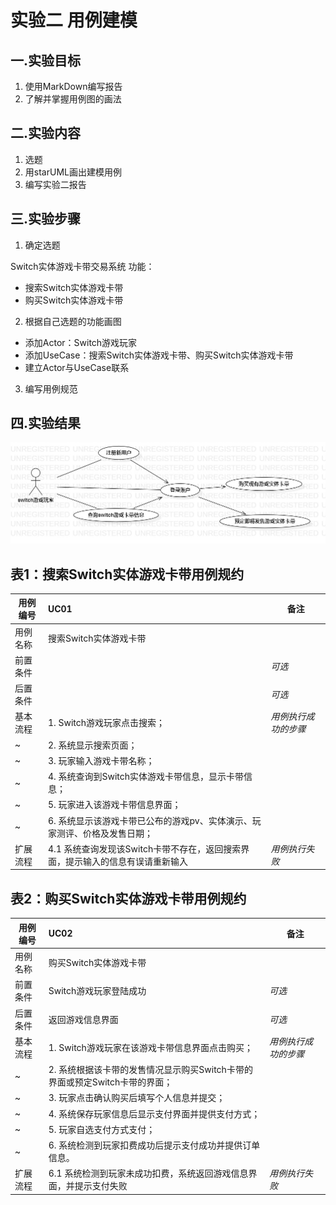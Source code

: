 # 实验二 用例建模

## 一.实验目标

 1. 使用MarkDown编写报告
 2. 了解并掌握用例图的画法

## 二.实验内容

 1. 选题
 2. 用starUML画出建模用例
 3. 编写实验二报告

## 三.实验步骤
 
1. 确定选题 
 
  Switch实体游戏卡带交易系统  功能：
  - 搜索Switch实体游戏卡带
  - 购买Switch实体游戏卡带
 
2. 根据自己选题的功能画图
  - 添加Actor：Switch游戏玩家
  - 添加UseCase：搜索Switch实体游戏卡带、购买Switch实体游戏卡带
  - 建立Actor与UseCase联系
3. 编写用例规范
 

## 四.实验结果

![建模用例图](./shiyan2.jpg)

## 表1：搜索Switch实体游戏卡带用例规约  

用例编号  | UC01 | 备注  
-|:-|-  
用例名称  | 搜索Switch实体游戏卡带  |   
前置条件  |      | *可选*   
后置条件  |      | *可选*   
基本流程  | 1. Switch游戏玩家点击搜索；  |*用例执行成功的步骤*  
~| 2. 系统显示搜索页面；  |  
~| 3. 玩家输入游戏卡带名称；  |  
~| 4. 系统查询到Switch实体游戏卡带信息，显示卡带信息；  |   
~| 5. 玩家进入该游戏卡带信息界面；   |   
~| 6. 系统显示该游戏卡带已公布的游戏pv、实体演示、玩家测评、价格及发售日期；   |   
扩展流程  | 4.1 系统查询发现该Switch卡带不存在，返回搜索界面，提示输入的信息有误请重新输入  |*用例执行失败*    

## 表2：购买Switch实体游戏卡带用例规约  

用例编号  | UC02 | 备注  
-|:-|-  
用例名称  | 购买Switch实体游戏卡带  |   
前置条件  |  Switch游戏玩家登陆成功    | *可选*   
后置条件  |  返回游戏信息界面    | *可选*   
基本流程  | 1. Switch游戏玩家在该游戏卡带信息界面点击购买；  |*用例执行成功的步骤*    
~| 2. 系统根据该卡带的发售情况显示购买Switch卡带的界面或预定Switch卡带的界面；  |   
~| 3. 玩家点击确认购买后填写个人信息并提交；   |   
~| 4. 系统保存玩家信息后显示支付界面并提供支付方式；   |   
~| 5. 玩家自选支付方式支付；   |  
~| 6. 系统检测到玩家扣费成功后提示支付成功并提供订单信息。   |  
扩展流程  | 6.1 系统检测到玩家未成功扣费，系统返回游戏信息界面，并提示支付失败  |*用例执行失败*
